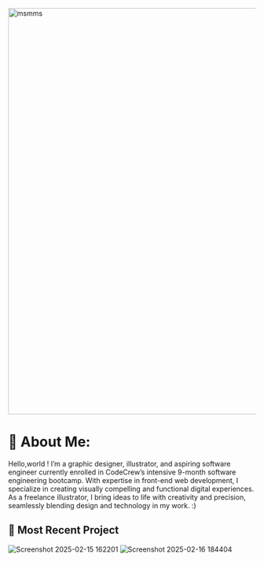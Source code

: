 <img width="826" alt="msmms" src="https://github.com/user-attachments/assets/1c5d5b5b-c252-45ab-a9cb-80b8ff26417c" />

# 🌱 About Me:
Hello,world ! I’m a graphic designer, illustrator, and aspiring software engineer currently enrolled in CodeCrew’s intensive 9-month software engineering bootcamp. With expertise in front-end web development, I specialize in creating visually compelling and functional digital experiences. As a freelance illustrator, I bring ideas to life with creativity and precision, seamlessly blending design and technology in my work. :)

  ## 🌱 Most Recent Project 
![Screenshot 2025-02-15 162201](https://github.com/user-attachments/assets/e189ac99-e7dc-4c42-8a71-e3fc8ae3ddda)
![Screenshot 2025-02-16 184404](https://github.com/user-attachments/assets/2135a7ce-047e-4a95-beb0-de27d6914b9b)
